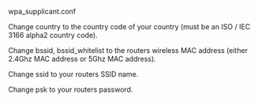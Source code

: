 wpa_supplicant.conf

Change country to the country code of your country (must be an ISO / IEC 3166 alpha2 country code).

Change bssid, bssid_whitelist to the routers wireless MAC address (either 2.4Ghz MAC address or 5Ghz MAC address).

Change ssid to your routers SSID name.

Change psk to your routers password.
